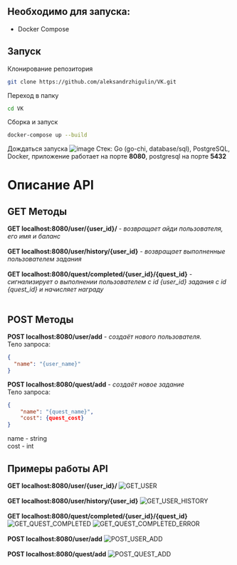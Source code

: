 ## Необходимо для запуска:
* Docker Compose

## Запуск
Клонирование репозитория
```bash
git clone https://github.com/aleksandrzhigulin/VK.git
```
Переход в папку
```bash
cd VK
```
Сборка и запуск
```bash
docker-compose up --build
```
Дождаться запуска
![image](https://github.com/aleksandrzhigulin/VK/assets/66275482/24e1287f-bdb6-4cd1-ba03-ebe29fb42a8a)
Стек: Go (go-chi, database/sql), PostgreSQL, Docker, приложение работает на порте **8080**, postgresql на порте **5432**
# Описание API
## GET Методы
**GET localhost:8080/user/{user_id}/** - *возвращает айди пользователя, его имя и баланс* <br/> <br/>
**GET localhost:8080/user/history/{user_id}** - *возвращает выполненные пользователем задания* <br/> <br/>
**GET localhost:8080/quest/completed/{user_id}/{quest_id}** - *сигнализирует о выполнении пользователем с id {user_id} задания с id {quest_id} и начисляет награду* <br/> <br/>
## POST Методы
**POST localhost:8080/user/add** - *создаёт нового пользователя.* <br/>
Тело запроса:
```json
{
  "name": "{user_name}"
}
```
**POST localhost:8080/quest/add** - *создаёт новое задание* <br/>
Тело запроса:
```json
{
    "name": "{quest_name}",
    "cost": {quest_cost}
}
```
name - string <br/>
cost - int
## Примеры работы API
**GET localhost:8080/user/{user_id}/** 
![GET_USER](https://github.com/aleksandrzhigulin/VK/assets/66275482/090b5545-e1ef-4aba-9f07-abdd05b70b55)
<br/> <br/>
**GET localhost:8080/user/history/{user_id}**
![GET_USER_HISTORY](https://github.com/aleksandrzhigulin/VK/assets/66275482/c90a0557-1109-4ac3-9d1d-314a7484f0c4)
<br/> <br/>
**GET localhost:8080/quest/completed/{user_id}/{quest_id}**
![GET_QUEST_COMPLETED](https://github.com/aleksandrzhigulin/VK/assets/66275482/d1b8c382-cea4-4dc9-88ca-07e2b899d314)
![GET_QUEST_COMPLETED_ERROR](https://github.com/aleksandrzhigulin/VK/assets/66275482/92a5fae7-4426-4691-a8ec-9525de7ad51d)
<br/> <br/>
**POST localhost:8080/user/add**
![POST_USER_ADD](https://github.com/aleksandrzhigulin/VK/assets/66275482/faae24ef-97a4-4725-9b46-19bd7410dc40)
<br/> <br/>
**POST localhost:8080/quest/add**
![POST_QUEST_ADD](https://github.com/aleksandrzhigulin/VK/assets/66275482/9c5d77e3-4eca-438e-ad93-000c66785571)
